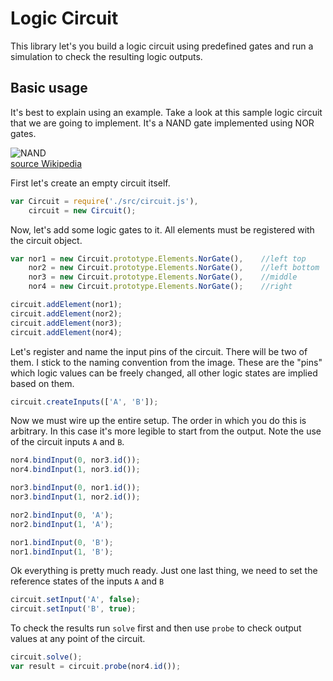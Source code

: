 # Logic Circuit

This library let's you build a logic circuit using predefined gates and run a simulation to check the resulting logic outputs.

## Basic usage

It's best to explain using an example. Take a look at this sample logic circuit that we are going to implement. It's a NAND gate implemented using NOR gates.

![NAND](https://upload.wikimedia.org/wikipedia/commons/2/2b/NAND_from_NOR.svg "NAND")  
[source Wikipedia](https://en.wikipedia.org/wiki/NAND_gate)

First let's create an empty circuit itself.

```javascript
var Circuit = require('./src/circuit.js'),
    circuit = new Circuit();
```

Now, let's add some logic gates to it. All elements must be registered with the circuit object.

```javascript
var nor1 = new Circuit.prototype.Elements.NorGate(),    //left top
    nor2 = new Circuit.prototype.Elements.NorGate(),    //left bottom
    nor3 = new Circuit.prototype.Elements.NorGate(),    //middle
    nor4 = new Circuit.prototype.Elements.NorGate();    //right

circuit.addElement(nor1);
circuit.addElement(nor2);
circuit.addElement(nor3);
circuit.addElement(nor4);
```

Let's register and name the input pins of the circuit. There will be two of them. I stick to the naming convention from the image. These are the "pins" which logic values can be freely changed, all other logic states are implied based on them.

```javascript
circuit.createInputs(['A', 'B']);
```

Now we must wire up the entire setup. The order in which you do this is arbitrary. In this case it's more legible to start from the output. Note the use of the circuit inputs ``A`` and ``B``.

```javascript
nor4.bindInput(0, nor3.id());
nor4.bindInput(1, nor3.id());

nor3.bindInput(0, nor1.id());
nor3.bindInput(1, nor2.id());

nor2.bindInput(0, 'A');
nor2.bindInput(1, 'A');

nor1.bindInput(0, 'B');
nor1.bindInput(1, 'B');

```
Ok everything is pretty much ready. Just one last thing, we need to set the reference states of the inputs ``A`` and ``B``

```javascript
circuit.setInput('A', false);
circuit.setInput('B', true);
```

To check the results run ``solve`` first and then use ``probe`` to check output values at any point of the circuit.

```javascript
circuit.solve();
var result = circuit.probe(nor4.id());
```
